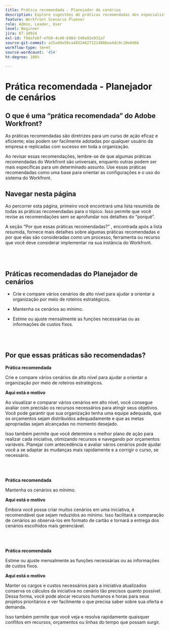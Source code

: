 ```yaml
---
title: Prática recomendada - Planejador de cenários
description: Explore sugestões de práticas recomendadas dos especialistas do Adobe Workfront sobre a ferramenta Planejador de cenários.
feature: Workfront Scenario Planner
role: Admin, Leader, User
level: Beginner
jira: KT-10924
exl-id: f9dafebf-efb0-4c40-b98d-540a92e931a7
source-git-commit: a25a49e59ca483246271214886ea4dc9c10e8d66
workflow-type: tm+mt
source-wordcount: '454'
ht-degree: 100%

---
```


# Prática recomendada - Planejador de cenários

## O que é uma “prática recomendada” do Adobe Workfront?

As práticas recomendadas são diretrizes para um curso de ação eficaz e eficiente; elas podem ser facilmente adotadas por qualquer usuário da empresa e replicadas com sucesso em toda a organização.

Ao revisar essas recomendações, lembre-se de que algumas práticas recomendadas do Workfront são universais, enquanto outras podem ser mais específicas para um determinado assunto. Use essas práticas recomendadas como uma base para orientar as configurações e o uso do sistema do Workfront.

## Navegar nesta página

Ao percorrer esta página, primeiro você encontrará uma lista resumida de todas as práticas recomendadas para o tópico. Isso permite que você revise as recomendações sem se aprofundar nos detalhes do “porquê”.

A seção “Por que essas práticas recomendadas?” , encontrada após a lista resumida, fornece mais detalhes sobre algumas práticas recomendadas e por que elas são consideradas como um processo, ferramenta ou recurso que você deve considerar implementar na sua instância do Workfront.

</br>
</br>

## Práticas recomendadas do Planejador de cenários

* Crie e compare vários cenários de alto nível para ajudar a orientar a organização por meio de roteiros estratégicos.

* Mantenha os cenários ao mínimo.

* Estime ou ajuste mensalmente as funções necessárias ou as informações de custos fixos.

</br>
</br>

## Por que essas práticas são recomendadas?

**Prática recomendada**

Crie e compare vários cenários de alto nível para ajudar a orientar a organização por meio de roteiros estratégicos.



**Aqui está o motivo**

Ao visualizar e comparar vários cenários em alto nível, você consegue avaliar com precisão os recursos necessários para atingir seus objetivos. Você pode garantir que sua organização tenha uma equipe adequada, que os orçamentos sejam distribuídos adequadamente e que as metas apropriadas sejam alcançadas no momento desejado.



Isso também permite que você determine o melhor plano de ação para realizar cada iniciativa, otimizando recursos e navegando por orçamentos variáveis. Planejar com antecedência e avaliar vários cenários pode ajudar você a se adaptar às mudanças mais rapidamente e a corrigir o curso, se necessário.

</br>
</br>

**Prática recomendada**

Mantenha os cenários ao mínimo.



**Aqui está o motivo**

Embora você possa criar muitos cenários em uma iniciativa, é recomendável que sejam reduzidos ao mínimo. Isso facilitará a comparação de cenários ao observá-los em formato de cartão e tornará a entrega dos cenários escolhidos mais gerenciável.

</br>
</br>

**Prática recomendada**

Estime ou ajuste mensalmente as funções necessárias ou as informações de custos fixos.

**Aqui está o motivo**

Manter os cargos e custos necessários para a iniciativa atualizados conserva os cálculos da iniciativa no cenário tão precisos quanto possível. Dessa forma, você pode alocar recursos humanos e horas para seus projetos prioritários e ver facilmente o que precisa saber sobre sua oferta e demanda.



Isso também permite que você veja e resolva rapidamente quaisquer conflitos em recursos, orçamentos ou linhas do tempo que possam surgir.
